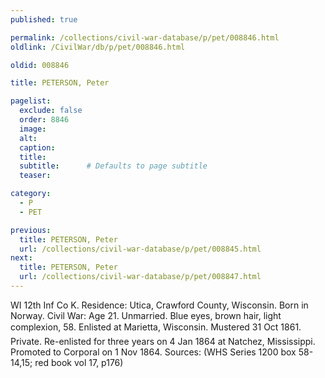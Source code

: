 ```yaml
---
published: true

permalink: /collections/civil-war-database/p/pet/008846.html
oldlink: /CivilWar/db/p/pet/008846.html

oldid: 008846

title: PETERSON, Peter

pagelist:
  exclude: false
  order: 8846
  image: 
  alt:
  caption:
  title:
  subtitle:      # Defaults to page subtitle
  teaser:

category: 
  - P 
  - PET

previous:
  title: PETERSON, Peter
  url: /collections/civil-war-database/p/pet/008845.html  
next:
  title: PETERSON, Peter
  url: /collections/civil-war-database/p/pet/008847.html   
---
```

WI 12th Inf Co K. Residence: Utica, Crawford County, Wisconsin. Born in Norway. Civil War: Age 21. Unmarried. Blue eyes, brown hair, light complexion, 5&#146;8&#148;. Enlisted at Marietta, Wisconsin. Mustered 31 Oct 1861. Private. Re-enlisted for three years on 4 Jan 1864 at Natchez, Mississippi. Promoted to Corporal on 1 Nov 1864. Sources: (WHS Series 1200 box 58-14,15; red book vol 17, p176)